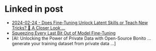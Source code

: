 
# Linked in post

- [2024-02-24 - Does Fine-Tuning Unlock Latent Skills or Teach New Tricks? 🤔 A Closer Look … ](2024-02-24-finetuning.md)
- [Squeezing Every Last Bit Out of Model Fine-Tuning](2024-02-25-bitdelta.md)
- [AI: Unlocking the Power of Private Data with Open-Source Bonito ... generate your training dataset from private data ...]